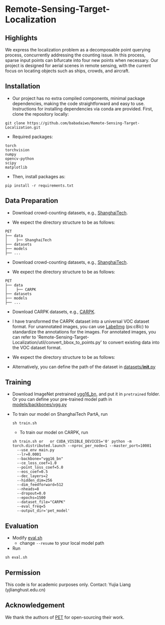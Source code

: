 # Remote-Sensing-Target-Localization


## Highlights


We express the localization problem as a decomposable point querying process, concurrently addressing the counting issue. In this process, sparse input points can bifurcate into four new points when necessary. Our project is designed for aerial scenes in remote sensing, with the current focus on locating objects such as ships, crowds, and aircraft.

  

## Installation

- Our project has no extra compiled components, minimal package dependencies, making the code straightforward and easy to use. Instructions for installing dependencies via conda are provided. First, clone the repository locally:
  
```
git clone https://github.com/babadaiwo/Remote-Sensing-Target-Localization.git
```
- Required packages:
  
```
torch
torchvision
numpy
opencv-python
scipy
matplotlib
```

- Then, install packages as:

```
pip install -r requirements.txt
```


## Data Preparation

- Download crowd-counting datasets, e.g., [ShanghaiTech](https://github.com/desenzhou/ShanghaiTechDataset).
  
- We expect the directory structure to be as follows:
  

```
PET
├── data
│    ├── ShanghaiTech
├── datasets
├── models
├── ...
```

- Download crowd-counting datasets, e.g., [ShanghaiTech](https://github.com/desenzhou/ShanghaiTechDataset).
  
- We expect the directory structure to be as follows:
  

```
PET
├── data
│    ├── CARPK
├── datasets
├── models
├── ...
```


- Download CARPK datasets, e.g., [CARPK](https://github.com/babadaiwo/CARPK.git).
- I have transformed the CARPK dataset into a universal VOC dataset format. For unannotated images, you can use [LabelImg](https://pan.baidu.com/s/1hB-WxbBhhRDVYOBs7h961w) (ps:c8lc) to standardize the annotations for the images. For annotated images, you can refer to 'Remote-Sensing-Target-Localization/util/convert_bbox_to_points.py' to convert existing data into the VOC dataset format.
  
- We expect the directory structure to be as follows:

- Alternatively, you can define the path of the dataset in [datasets/__init__.py](datasets/__init__.py)


## Training

- Download ImageNet pretrained [vgg16_bn](https://download.pytorch.org/models/vgg16_bn-6c64b313.pth), and put it in ```pretrained``` folder. Or you can define your pre-trained model path in [models/backbones/vgg.py](models/backbones/vgg.py)
  

- To train our model on ShanghaiTech PartA, run
  
  ```
  sh train.sh
  ```

  - To train our model on CARPK, run
  
  ```
  sh train.sh or   or CUDA_VISIBLE_DEVICES='0' python -m torch.distributed.launch --nproc_per_node=1 --master_port=10001 
    --use_env main.py 
    --lr=0.0001 
    --backbone="vgg16_bn" 
    --ce_loss_coef=1.0 
    --point_loss_coef=5.0 
    --eos_coef=0.5 
    --dec_layers=2 
    --hidden_dim=256 
    --dim_feedforward=512 
    --nheads=8 
    --dropout=0.0 
    --epochs=1500 
    --dataset_file="CARPK" 
    --eval_freq=5 
    --output_dir='pet_model'
  ```
  

## Evaluation

- Modify [eval.sh](eval.sh)
  - change ```--resume``` to your local model path
- Run

```
sh eval.sh
```




## Permission

This code is for academic purposes only. Contact: Yujia Liang (yjlianghust.edu.cn)


## Acknowledgement

We thank the authors of [PET](https://github.com/cxliu0/PET) for open-sourcing their work.


